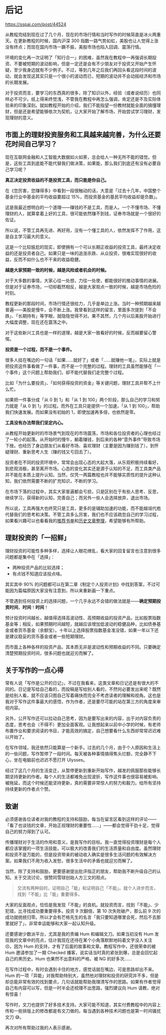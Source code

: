 # 后记

https://sspai.com/post/44524

从教程完结到现在过了几个月，现在的市场行情和当时写作的时候简直是冰火两重天。在更新教程的时候，国内沪深 300 指数一路气势如虹，美股也让人觉得上涨没有终点；而现在国内市场一蹶不振，美股市场也陷入回调、震荡行情。

环境的变化再一次证明了「知行合一」的困难，虽然我在教程中一再强调长期投资、不要被短期的波动影响，但是一定还是会有不少朋友对于投资又开始产生怀疑，至少我身边就有不少例子。不过，等到几年之后我们再回头看这段时间的波动，就会发现这其实只是一个很小的波动而已，短期的波动并不会动摇经济和市场的长期发展。

对于投资而言，要学习的东西真的很多，除了知识以外，经验（或者说经历）也同样必不可少。纸上得来终觉浅，不管我在教程中再怎么强调，肯定还是不及实际体验来的印象深刻。就如教程开始的介绍，我们不能指望一份教材就能全面的搞懂理财，但是还是希望能够依次为契机，让大家开始了解市场，开始尝试学习理财，发现理财的意义。

## 市面上的理财投资服务和工具越来越完善，为什么还要花时间自己学习？

现在互联网金融和人工智能大数据如火如荼，总会给人一种无所不能的错觉。但是，这些工具到底能不能代替我们做决策，如果能，那么我们到底还有没有必要自己学习呢？

**真正决定投资收益的不是投资工具，而只能是你自己。**

在《您厉害，您赚得多》中看到一段很触动的话，大意是「过去十几年，中国整个基金行业中基金的平均收益要超过 15%，而投资基金的基民平均收益却是负数」。

这是我最近想明白的一个道理——赚钱的不是工具，而是人。一个不懂市场、不懂理财的人，就算拿着上好的工具，很可能依然赚不到钱，证券市场就是一个很好的佐证。

所以说，不管工具再先进、再好用，没有一个懂工具的人，依然发挥不了作用，这是自主学习最大的意义。

这是一个比较尴尬的现实，即使拥有一个可以长期正收益的投资工具，最终决定收益的还是投资者自己。如果只是一味的追涨杀跌、从众投资，很难实现很好的收益，反而不如什么也不干来的收益稳健。

**越是大家预期一致的时候，越是风险或者机会的时候。**

对于大多数的事情，大家心往一处想，力往一处使，都能很好的推动事情的进展。但是对于证券市场，一切却截然相反，越是大家观点一致的时候，越是市场危险的时刻。

教程更新的那段时间，市场行情还很给力，几乎是单边上涨。当时一种预期越来越普遍——美股是慢牛，会不断上涨。我曾看到这样的留言，里面多次提到「不会跌」、「长期持有」等字眼，就隐隐觉得不对。果不其然，几个月以后美股开始进行大幅度调整，现在还在震荡之中。

对于这些新兴工具也是一样的道理，越是大家一致看好的时候，反而越要留心警惕。

**投资是一个过程，而不是一个事件。**

很多人挂在嘴边的一句话「如果……就好了」或者「……就赚他一笔」，实际上就是把投资这件事看做了一件事，而不是一个完整的过程。理财的工具虽然能够在「一个事件」这个问题上帮助我们，却不能代替我们走完整个过程。

比如「为什么要投资」、「如何获得投资的资金」等关键问题，理财工具并帮不上什么忙。

如果把一件事分成「从 0 到 1」和「从 1 到 100」两个阶段，那么自己的学习和努力就是「从 0 到 1」的过程。而外在工具只是提供一个加速，「从 1 到 100」，帮助我们快速发展。而如果没有初始的 1，即使加速再多倍，也依然是零。

**工具没有办法帮我们坚定内心。**

从教程开始更新时的市场景气到现在的市场震荡，市场和各位投资者的心理也经过了一轮小的起落。从开始时的慢牛，躺着赚钱，到后来的各种“意外事件”导致市场下挫。也经历了身边朋友们从看好市场、喜欢理财（主要是因为赚到钱了），到怀疑理财、重新思考人生（赚的钱又亏回去了）。

投资者在不同的投资环境中，常常会出现心态的大起大落，从乐观积极持续看好，到悲观消极，甚至离开市场。心态的变化其实还是源于认知的不足，而工具类产品并不能在本质上提升认知。当然，仅凭一两篇教程也并不能够实质性的提升这种认知，我们依然需要不断的扩充知识，不断的学习。

在市场下落的过程中，其实大家普遍都会亏损，只是区别在于有些人思考、反思，继续学习，获得新的认知，完善自己；而另外一些人会选择放弃，退出市场。

所以说，工具再强大也终究只是工具，更多的是辅助加速的功能，而不能越俎代庖代替我们的思考和决策。不管工具多么厉害，我们也不应该疏忽自己的学习过程，如果看兴趣可以也看看我的[推荐书单](https://sspai.com/post/41331)和[历史文章整理](https://sspai.com/post/41909)，希望能够有所帮助。

## 理财投资的「一招鲜」

理财投资的可能性多种多样，选择让人眼花缭乱，看大家的回复留言也注意到很多问题都是集中在「选择」：

- 两种投资产品的比较选择；
- 有点钱不知道应该投点啥。

其实其中 90% 的问题都可以在第二章《制定个人投资计划》中找到答案，不过可能因为篇幅原因大家没有注意到，所以来重新画一下重点。

不管遇到任何投资上的选择问题，一个几乎永远不会错的做法就是——**确定预期投资时间**，**时间**！**时间**！

预计投资时间越长，越值得选择高波动性、高预期收益的投资产品，比如股票指数基金等；相反，如果预期时间越短，就越应该增加低波动的稳健品种，比如债券基金或者货币基金（余额宝）。十年以上选择股票指数基金准没错，如果一年以下还是建议稳妥的货币基金或者一些短期理财。

而市面上各种各样的投资产品，其本质无非是波动性和预期收益的不同。只要确定清楚预期投资时间，很多问题也就迎刃而解了。

## 关于写作的一点心得

常有人说「写作是公开的日记」，不过在我看来，这类文章和日记还是有很大的不同的。日记是写给自己看的，而投稿是写给别人看的，不然何必要发出来呢？既然是给别人看，就不应该只图自己写着痛快而完全不考虑读者的理解和视角。这也是我对于写作这件事最大的感悟，作为作者，还是要尽可能的站在第三方的角度来审视内容。

另外，公开写作还可以拉动自己思考，因为是要写出来的内容，出于对内容负责的态度，思考也会（不得不）更加全面客观。让我想起来以前中小学的时候，有老师布置作业和要求阅读的书目，才能高效的搞定，自己想要看什么东西却常常迟迟难以开始了。

在写作领域，我还依然只能算是一个新手。过去的几个月，由于个人原因和生活上的一些问题，写作暂停了一段时间。每天被各种事情搞得焦头烂额，完全静不下心，坐在电脑前也迟迟不愿打开 Ulysses。

经过了这几个月的生活变迁，从暂停更新到重新开始写作，越发的佩服那些能够长期坚持更新的作者。每个人的生活都难免出现波折，写作这件事也很容易被影响、被拖延，而这个时候还能坚持更新，真的需要非常惊人的努力和毅力。给所有坚持持续更新的作者点个赞。

## 致谢

必须感谢各位读者对我的教程的支持和鼓励，每当在留言区看到这样的评论——「看了也谈钱的文章，开始正视理财的重要性……」——都会觉得干劲十足，觉得自己的努力得到了认可。

传播理财对于生活的作用和意义，是我写作的目标。我一直觉得投资理财是每个人都应该掌握的一项生活技能，可以极大的改善我们的生活质量和自由度。虽然理财和投资不是万能的，但是投资带来的被动收入确实是很多生活问题的有效解决方案。如果我们不用为收入发愁，很多生活中的矛盾也就迎刃而解了。

当然，除了支持和鼓励，更要感谢提出批评指正的朋友，帮助我不断升级自己的认知。关于交流讨论，很赞同雪球创始人方三文的观点。

> 交流有两种目的，证明自己「能」和证明自己「不能」。就个人进步而言，找到「不能」比「能」重要得多。

大家的反面观点，恰恰是我发现「不能」的良机。就投资而言，找到「不能」、少犯错，比寻找成功要重要得多。投资 9 次翻倍，第 10 次失败破产，那么前 9 次的成功就统统归零。所以才会有芒格先生的名言「我只要知道哪里会死，然后不去那里就好了」，非常幸运能够和大家一起认知升级。

还要感谢少数派平台，尤其是我的责编 Hum 和编辑文刀。如果当初没有 Hum 发现我的文章中的亮点，估计我现在还待在某个小角落默默地码着文字没人关注 😣。因为 Hum 的支持，才有了后面的故事和文章。教程写作中，还很荣幸的被 Hum 邀请参加了一期 Checked 播客，说实话当时真的紧张到爆，总是会回忆起自己的黑历史。Hum 也果然不出意料的严格，被 NG 的好多次……

在写作过程中，有时会遇到卡住的地方，感觉话就在嘴边，可是思路却出不来。Hum 的一项「异能」对我帮助特别大，虽然他对理财和投资的研究并不多，但是却总能非常有效的找到要点，几句话就能帮助我理清写作的思路。如果有作者觉得自己有内容可以写，但是一时半会还梳理不出思路，强烈建议向 Hum 请教，绝对有惊喜！

写作时，文刀也提供了好多技术支持。大家可能不知道，其实付费教程中的内容上传和一些排版上的修改都是有文刀做的。每当遇到各种技术问题也是第一时间骚扰文刀 😅。

再次对所有帮助过我的人表示感谢。